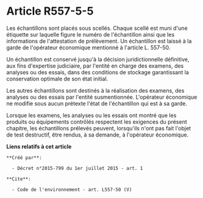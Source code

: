 # Article R557-5-5

Les échantillons sont placés sous scellés. Chaque scellé est muni d'une étiquette sur laquelle figure le numéro de
l'échantillon ainsi que les informations de l'attestation de prélèvement. Un échantillon est laissé à la garde de l'opérateur
économique mentionné à l'article L. 557-50. 

Un échantillon est conservé jusqu'à la décision juridictionnelle définitive, aux fins d'expertise judiciaire, par l'entité en
charge des examens, des analyses ou des essais, dans des conditions de stockage garantissant la conservation optimale de son
état initial. 

Les autres échantillons sont destinés à la réalisation des examens, des analyses ou des essais par l'entité susmentionnée.
L'opérateur économique ne modifie sous aucun prétexte l'état de l'échantillon qui est à sa garde. 

Lorsque les examens, les analyses ou les essais ont montré que les produits ou équipements contrôlés respectent les exigences
du présent chapitre, les échantillons prélevés peuvent, lorsqu'ils n'ont pas fait l'objet de test destructif, être rendus, à
sa demande, à l'opérateur économique.

**Liens relatifs à cet article**

	**Créé par**:

	  - Décret n°2015-799 du 1er juillet 2015 - art. 1

	**Cite**:

	  - Code de l'environnement - art. L557-50 (V)
